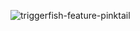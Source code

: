 ![triggerfish-feature-pinktail](https://github.com/user-attachments/assets/4d27927d-df34-4ded-945b-1e907174674c)
